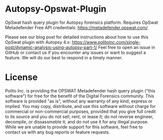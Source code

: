 # Autopsy-Opswat-Plugin
OpSwat hash query plugin for Autopsy forensics platform. Requires OpSwat Metadefender Free API credentials: https://metadefender.opswat.com/.

Please see our blog post for detailed instructions about how to use this OpSwat plugin with Autopsy 4.x: https://www.politoinc.com/single-post/dynamic-analysis-using-autopsy-part-1/
Feel free to open an issue in GitHub or contact us if you encounter any issues or want to suggest a feature. We will do our best to respond in a timely manner.

# License
Polito Inc. is providing the OPSWAT Metadefender hash query plugin ("this software") for free for the benefit of the Digital Forensics community. This software is provided "as is", without any warranty of any kind, express or implied. You may copy, distribute, and use this software without charge for commercial or non-commercial purposes, provided that you give full credit to its source and you do not sell, rent, or lease it; do not reverse engineer, decompile, or dissassmeble it; and do not use it for any illegal purpose. While we are unable to provide support for this software, feel free to contact us with any bug reports or feature requests.
